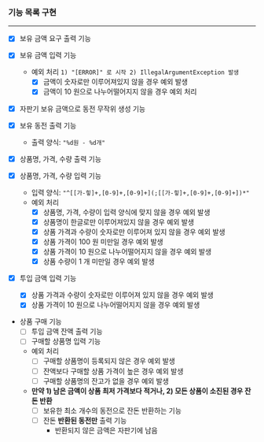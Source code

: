 ### 기능 목록 구현
***
- [X] 보유 금액 요구 출력 기능
- [X] 보유 금액 입력 기능
  - 예외 처리 `1) "[ERROR]" 로 시작 2) IllegalArgumentException 발생`
    - [X] 금액이 숫자로만 이루어져있지 않을 경우 예외 발생
    - [X] 금액이 10 원으로 나누어떨어지지 않을 경우 예외 처리

- [X] 자판기 보유 금액으로 동전 무작위 생성 기능

- [x] 보유 동전 출력 기능
  - 출력 양식: `"%d원 - %d개"`

- [X] 상품명, 가격, 수량 출력 기능
- [X] 상품명, 가격, 수량 입력 기능
  - 입력 양식: `"^[[가-힣]+,[0-9]+,[0-9]+](;[[가-힣]+,[0-9]+,[0-9]+])*"`
  - 예외 처리
    - [X] 상품명, 가격, 수량이 입력 양식에 맞지 않을 경우 예외 발생
    - [X] 상품명이 한글로만 이루어져있지 않을 경우 예외 발생
    - [X] 상품 가격과 수량이 숫자로만 이루어져 있지 않을 경우 예외 발생
    - [X] 상품 가격이 100 원 미만일 경우 예외 발생
    - [X] 상품 가격이 10 원으로 나누어떨어지지 않을 경우 예외 발생
    - [X] 상품 수량이 1 개 미만일 경우 예외 발생

- [X] 투입 금액 입력 기능
  - [X] 상품 가격과 수량이 숫자로만 이루어져 있지 않을 경우 예외 발생
  - [X] 상품 가격이 10 원으로 나누어떨어지지 않을 경우 예외 발생

- 상품 구매 기능
  - [ ] 투입 금액 잔액 출력 기능
  - [ ] 구매할 상품명 입력 기능
  - 예외 처리
    - [ ] 구매할 상품명이 등록되지 않은 경우 예외 발생
    - [ ] 잔액보다 구매할 상품 가격이 높은 경우 예외 발생
    - [ ] 구매할 상품명의 잔고가 없을 경우 예외 발생
  - **만약 1) 남은 금액이 상품 최저 가격보다 적거나, 2) 모든 상품이 소진된 경우 잔돈 반환**
    - [ ] 보유한 최소 개수의 동전으로 잔돈 반환하는 기능
    - [ ] 잔돈 **반환된 동전만** 출력 기능
      - 반환되지 않은 금액은 자판기에 남음
  